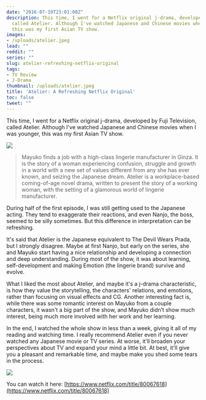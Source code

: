 ```yaml
---
date: "2016-07-19T23:01:00Z"
description: This time, I went for a Netflix original j-drama, developed by Fuji Television,
  called Atelier. Although I've watched Japanese and Chinese movies when I was younger,
  this was my first Asian TV show.
images:
- /uploads/atelier.jpeg
lead: ""
reddit: ""
series: ""
slug: atelier-refreshing-netflix-original
tags:
- TV Review
- J-Drama
thumbnail: /uploads/atelier.jpeg
title: 'Atelier: A Refreshing Netflix Original'
toc: false
tweet: ""
---
```

This time, I went for a Netflix original j-drama, developed by Fuji Television, called Atelier. Although I've watched Japanese and Chinese movies when I was younger, this was my first Asian TV show.

<!--more-->

![](/uploads/atelier.jpeg)

> Mayuko finds a job with a high-class lingerie manufacturer in Ginza. It is the story of a woman experiencing confusion, struggle and growth in a world with a new set of values different from any she has ever known, and seizing the Japanese dream. Atelier is a workplace-based coming-of-age novel drama, written to present the story of a working woman, with the setting of a glamorous world of lingerie manufacturer.

During half of the first episode, I was still getting used to the Japanese acting. They tend to exaggerate their reactions, and even Nanjo, the boss, seemed to be silly sometimes. But this difference in interpretation can be refreshing.

It's said that Atelier is the Japanese equivalent to The Devil Wears Prada, but I strongly disagree. Maybe at first Nanjo, but early on the series, she and Mayuko start having a nice relationship and developing a connection and deep understanding. During most of the show, it was about learning, self-development and making Emotion (the lingerie brand) survive and evolve.

What I liked the most about Atelier, and maybe it's a j-drama characteristic, is how they value the storytelling, the characters' relations, and emotions, rather than focusing on visual effects and CG. Another interesting fact is, while there was some romantic interest on Mayuko from a couple characters, it wasn't a big part of the show, and Mayuko didn’t show much interest, being much more involved with her work and her learning.

In the end, I watched the whole show in less than a week, giving it all of my reading and watching time. I really recommend Atelier even if you never watched any Japanese movie or TV series. At worse, it'll broaden your perspectives about TV and expand your mind a little bit. At best, it'll give you a pleasant and remarkable time, and maybe make you shed some tears in the process.

![](https://i.imgur.com/iNNoKBu.jpg)

You can watch it here: [https://www.netflix.com/title/80067618](https://www.netflix.com/title/80067618)